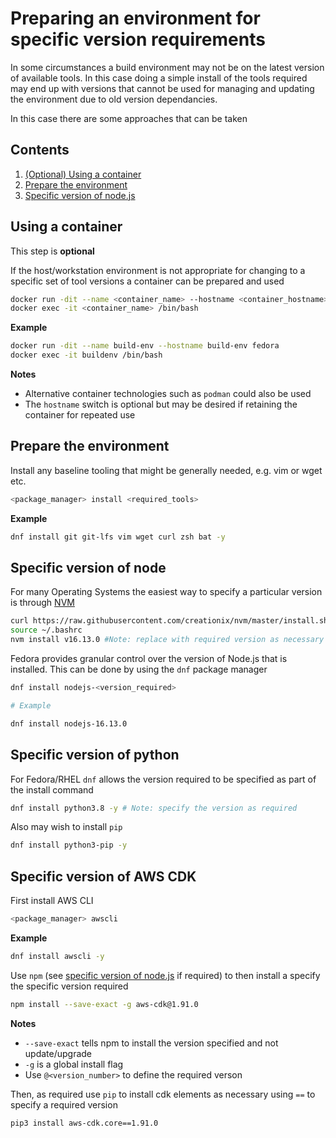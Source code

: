 # Preparing an environment for specific version requirements

In some circumstances a build environment may not be on the latest version of available tools.  In this case doing a simple install of the tools required may end up with versions that cannot be used for managing and updating the environment due to old version dependancies.

In this case there are some approaches that can be taken

## Contents

1. [(Optional) Using a container](#using-a-container)
1. [Prepare the environment](#prepare-the-environment)
1. [Specific version of node.js](#specific-version-of-node)

## Using a container

This step is **optional**

If the host/workstation environment is not appropriate for changing to a specific set of tool versions a container can be prepared and used

```bash
docker run -dit --name <container_name> --hostname <container_hostname> <image>
docker exec -it <container_name> /bin/bash
```

**Example**

```bash
docker run -dit --name build-env --hostname build-env fedora
docker exec -it buildenv /bin/bash
```

**Notes**

- Alternative container technologies such as `podman` could also be used
- The `hostname` switch is optional but may be desired if retaining the container for repeated use

## Prepare the environment

Install any baseline tooling that might be generally needed, e.g. vim or wget etc.

```bash
<package_manager> install <required_tools>
```

**Example**

```bash
dnf install git git-lfs vim wget curl zsh bat -y
```

## Specific version of node

For many Operating Systems the easiest way to specify a particular version is through [NVM](https://github.com/nvm-sh/nvm)

```bash
curl https://raw.githubusercontent.com/creationix/nvm/master/install.sh | bash 
source ~/.bashrc
nvm install v16.13.0 #Note: replace with required version as necessary
```

Fedora provides granular control over the version of Node.js that is installed.  This can be done by using the `dnf` package manager

```bash
dnf install nodejs-<version_required>

# Example

dnf install nodejs-16.13.0
```

## Specific version of python

For Fedora/RHEL `dnf` allows the version required to be specified as part of the install command

```bash
dnf install python3.8 -y # Note: specify the version as required
```

Also may wish to install `pip`

```bash
dnf install python3-pip -y
```

## Specific version of AWS CDK

First install AWS CLI

```bash
<package_manager> awscli
```

**Example**

```bash
dnf install awscli -y
```

Use `npm` (see [specific version of node.js](#specific-version-of-node) if required) to then install a specify the specific version required

```bash
npm install --save-exact -g aws-cdk@1.91.0
```

**Notes**

- `--save-exact` tells npm to install the version specified and not update/upgrade
- `-g` is a global install flag
- Use `@<version_number>` to define the required verson

Then, as required use `pip` to install cdk elements as necessary using `==` to specify a required version

```bash
pip3 install aws-cdk.core==1.91.0
```
